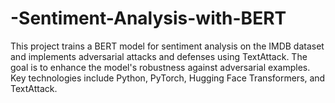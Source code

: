 # -Sentiment-Analysis-with-BERT
This project trains a BERT model for sentiment analysis on the IMDB dataset and implements adversarial attacks and defenses using TextAttack. The goal is to enhance the model's robustness against adversarial examples. Key technologies include Python, PyTorch, Hugging Face Transformers, and TextAttack.

